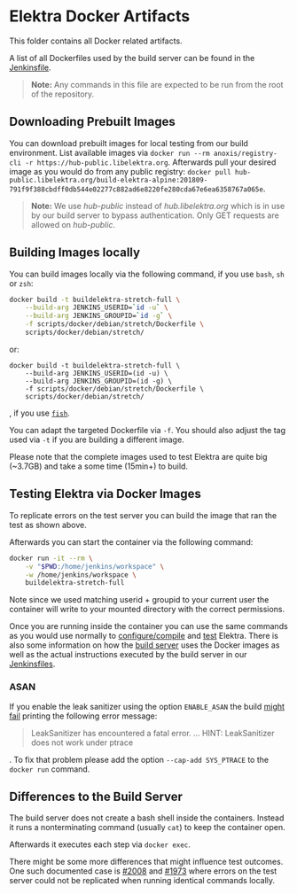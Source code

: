 # Elektra Docker Artifacts

This folder contains all Docker related artifacts.

A list of all Dockerfiles used by the build server can be found in the
[Jenkinsfile](https://master.libelektra.org/scripts/jenkins/Jenkinsfile).

> **Note:**
> Any commands in this file are expected to be run from the root
> of the repository.

## Downloading Prebuilt Images

You can download prebuilt images for local testing from our build environment.
List available images via `docker run --rm anoxis/registry-cli -r https://hub-public.libelektra.org`.
Afterwards pull your desired image as you would do from any public registry:
`docker pull hub-public.libelektra.org/build-elektra-alpine:201809-791f9f388cbdff0db544e02277c882ad6e8220fe280cda67e6ea6358767a065e`.

> **Note:**
> We use _hub-public_ instead of _hub.libelektra.org_ which is in use by our
> build server to bypass authentication.
> Only GET requests are allowed on _hub-public_.

## Building Images locally

You can build images locally via the following command, if you use `bash`, `sh` or `zsh`:

```sh
docker build -t buildelektra-stretch-full \
    --build-arg JENKINS_USERID=`id -u` \
    --build-arg JENKINS_GROUPID=`id -g` \
    -f scripts/docker/debian/stretch/Dockerfile \
    scripts/docker/debian/stretch/
```

or:

```fish
docker build -t buildelektra-stretch-full \
    --build-arg JENKINS_USERID=(id -u) \
    --build-arg JENKINS_GROUPID=(id -g) \
    -f scripts/docker/debian/stretch/Dockerfile \
    scripts/docker/debian/stretch/
```

, if you use [`fish`](https://www.fishshell.com).

You can adapt the targeted Dockerfile via `-f`.
You should also adjust the tag used via `-t` if you are building a different
image.

Please note that the complete images used to test Elektra are quite big
(~3.7GB) and take a some time (15min+) to build.

## Testing Elektra via Docker Images

To replicate errors on the test server you can build the image that ran the
test as shown above.

Afterwards you can start the container via the following command:

```sh
docker run -it --rm \
    -v "$PWD:/home/jenkins/workspace" \
    -w /home/jenkins/workspace \
    buildelektra-stretch-full
```

Note since we used matching userid + groupid to your current user the container
will write to your mounted directory with the correct permissions.

Once you are running inside the container you can use the same commands as you
would use normally to
[configure/compile](https://master.libelektra.org/doc/COMPILE.md)
and [test](https://master.libelektra.org/doc/TESTING.md) Elektra.
There is also some information on how the
[build server](https://master.libelektra.org/doc/BUILDSERVER.md) uses
the Docker images as well as the actual instructions executed by the
build server in our
[Jenkinsfiles](https://master.libelektra.org/scripts/jenkins).

### ASAN

If you enable the leak sanitizer using the option `ENABLE_ASAN` the build [might fail](https://github.com/google/sanitizers/issues/764) printing the following error message:

> LeakSanitizer has encountered a fatal error.
> …
> HINT: LeakSanitizer does not work under ptrace

. To fix that problem please add the option `--cap-add SYS_PTRACE` to the `docker run` command.

## Differences to the Build Server

The build server does not create a bash shell inside the containers.
Instead it runs a nonterminating command (usually `cat`) to keep the container
open.

Afterwards it executes each step via `docker exec`.

There might be some more differences that might influence test outcomes.
One such documented case is [#2008](https://issues.libelektra.org/2008) and
[#1973](https://issues.libelektra.org/1973) where errors on the test
server could not be replicated when running identical commands locally.
